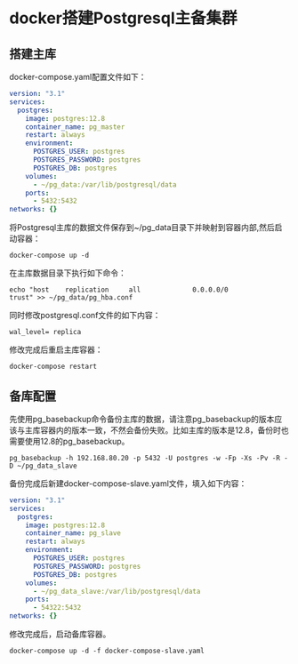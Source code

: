 # docker搭建Postgresql主备集群

## 搭建主库

docker-compose.yaml配置文件如下：

```yaml
version: "3.1"
services:
  postgres:
    image: postgres:12.8
    container_name: pg_master
    restart: always
    environment:
      POSTGRES_USER: postgres
      POSTGRES_PASSWORD: postgres
      POSTGRES_DB: postgres
    volumes:
      - ~/pg_data:/var/lib/postgresql/data
    ports:
      - 5432:5432
networks: {}
```

将Postgresql主库的数据文件保存到~/pg_data目录下并映射到容器内部,然后启动容器：

```shell
docker-compose up -d
```

在主库数据目录下执行如下命令：

```shell
echo "host    replication     all             0.0.0.0/0                 trust" >> ~/pg_data/pg_hba.conf
```

同时修改postgresql.conf文件的如下内容：

```shell
wal_level= replica
```

修改完成后重启主库容器：

```shell
docker-compose restart
```

## 备库配置

先使用pg_basebackup命令备份主库的数据，请注意pg_basebackup的版本应该与主库容器内的版本一致，不然会备份失败。比如主库的版本是12.8，备份时也需要使用12.8的pg_basebackup。

```shell
pg_basebackup -h 192.168.80.20 -p 5432 -U postgres -w -Fp -Xs -Pv -R -D ~/pg_data_slave
```

备份完成后新建docker-compose-slave.yaml文件，填入如下内容：

```yaml
version: "3.1"
services:
  postgres:
    image: postgres:12.8
    container_name: pg_slave
    restart: always
    environment:
      POSTGRES_USER: postgres
      POSTGRES_PASSWORD: postgres
      POSTGRES_DB: postgres
    volumes:
      - ~/pg_data_slave:/var/lib/postgresql/data
    ports:
      - 54322:5432
networks: {}
```

修改完成后，启动备库容器。

```shell
docker-compose up -d -f docker-compose-slave.yaml
```